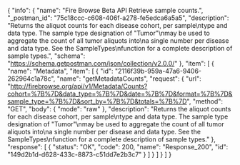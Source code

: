 {
  "info": {
    "name": "Fire Browse Beta API Retrieve sample counts.",
    "_postman_id": "75c18ccc-c608-406f-a278-fe5edca6a5a5",
    "description": "Returns the aliquot counts for each disease cohort, per sample\ntype and data type.  The sample type designation of \"Tumor\"\nmay be used to aggregate the count of all tumor aliquots into\na single number per disease and data type. See the SampleTypes\nfunction for a complete description of sample types.",
    "schema": "https://schema.getpostman.com/json/collection/v2.0.0/"
  },
  "item": [
    {
      "name": "Metadata",
      "item": [
        {
          "id": "2116f39b-959a-47a6-9406-262964c1a78c",
          "name": "getMetadataCounts",
          "request": {
            "url": "http://firebrowse.org/api/v1/Metadata/Counts?cohort=%7B%7D&data_type=%7B%7D&date=%7B%7D&format=%7B%7D&sample_type=%7B%7D&sort_by=%7B%7D&totals=%7B%7D",
            "method": "GET",
            "body": {
              "mode": "raw"
            },
            "description": "Returns the aliquot counts for each disease cohort, per sample\ntype and data type.  The sample type designation of \"Tumor\"\nmay be used to aggregate the count of all tumor aliquots into\na single number per disease and data type. See the SampleTypes\nfunction for a complete description of sample types."
          },
          "response": [
            {
              "status": "OK",
              "code": 200,
              "name": "Response_200",
              "id": "149d2b1d-d628-433c-8873-c51dd7e2b3c7"
            }
          ]
        }
      ]
    }
  ]
}